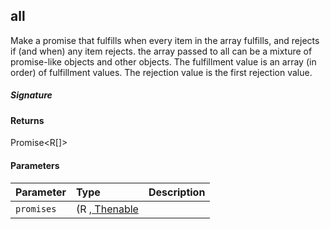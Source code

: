 ## all<R>

Make a promise that fulfills when every item in the array fulfills, and rejects if (and when) any item rejects. 
the array passed to all can be a mixture of promise-like objects and other objects. 
The fulfillment value is an array (in order) of fulfillment values. The rejection value is the first rejection value.

##### Signature

#### Returns
Promise<R[]>

#### Parameters


| Parameter	   | Type    | Description |
|:-------------|:---------------|:------------|
| `promises`    | (R ,[ Thenable<R>](Thenable.md) |  |

